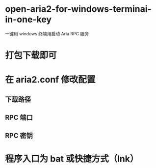 # open-aria2-for-windows-terminai-in-one-key

一键用 windows 终端用启动 Aria RPC 服务

# 打包下载即可

# 在 **aria2.conf** 修改配置

## 下载路径

## RPC 端口

## RPC 密钥

# 程序入口为 bat 或快捷方式（lnk）
